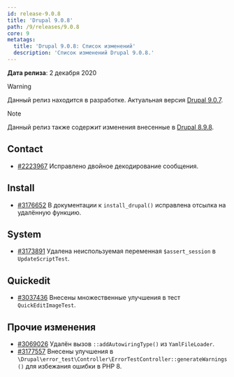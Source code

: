 ```yaml
---
id: release-9.0.8
title: 'Drupal 9.0.8'
path: /9/releases/9.0.8
core: 9
metatags:
  title: 'Drupal 9.0.8: Список изменений'
  description: 'Список изменений Drupal 9.0.8.'
---
```


**Дата релиза**: 2 декабря 2020

> [!WARNING]
> Данный релиз находится в разработке. Актуальная версия [Drupal 9.0.7](release-9.0.7.md).

> [!NOTE]
> Данный релиз также содержит изменения внесенные в [Drupal 8.9.8](../../8/releases/release-8.9.8.md).

## Contact

- [#2223967](https://www.drupal.org/project/drupal/issues/2223967) Исправлено двойное декодирование сообщения.

## Install

- [#3176652](https://www.drupal.org/project/drupal/issues/3176652) В документации к `install_drupal()` исправлена отсылка на удалённую функцию.

## System

- [#3173891](https://www.drupal.org/project/drupal/issues/3173891) Удалена неиспользуемая переменная `$assert_session` в `UpdateScriptTest`.

## Quickedit

- [#3037436](https://www.drupal.org/project/drupal/issues/3037436) Внесены множественные улучшения в тест `QuickEditImageTest`.

## Прочие изменения

- [#3069026](https://www.drupal.org/project/drupal/issues/3069026) Удалён вызов `::addAutowiringType()` из `YamlFileLoader`.
- [#3177557](https://www.drupal.org/project/drupal/issues/3177557) Внесены улучшения в `\Drupal\error_test\Controller\ErrorTestController::generateWarnings()` для избежания ошибки в PHP 8.

